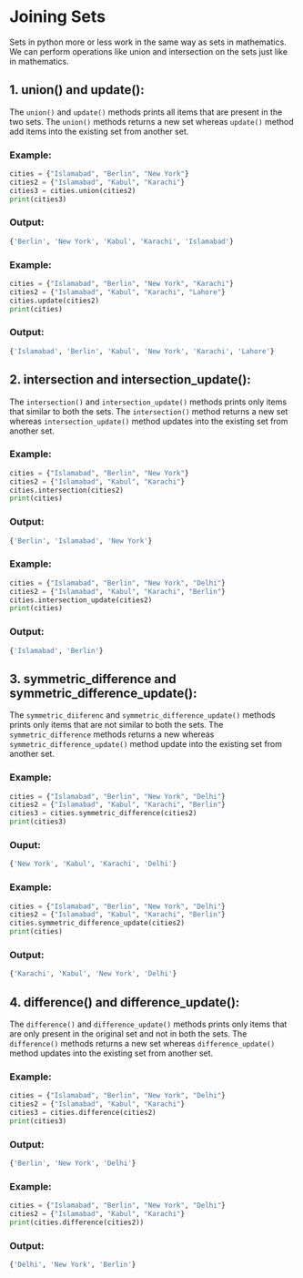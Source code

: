 # Joining Sets
Sets in python more or less work in the same way as sets in mathematics.
We can perform operations like union and intersection on the sets just like in mathematics.

## 1. union() and update():
The `union()` and `update()` methods prints all items that are present in the two sets.
The `union()` methods returns a new set whereas `update()` method add items into the existing set from another set.


### Example:
```python
cities = {"Islamabad", "Berlin", "New York"}
cities2 = {"Islamabad", "Kabul", "Karachi"}
cities3 = cities.union(cities2)
print(cities3)
```

### Output:
```bash
{'Berlin', 'New York', 'Kabul', 'Karachi', 'Islamabad'}
```

### Example:
```python
cities = {"Islamabad", "Berlin", "New York", "Karachi"}
cities2 = {"Islamabad", "Kabul", "Karachi", "Lahore"}
cities.update(cities2)
print(cities)
```

### Output:
```bash
{'Islamabad', 'Berlin', 'Kabul', 'New York', 'Karachi', 'Lahore'}
```

## 2. intersection and intersection_update():
The `intersection()` and `intersection_update()` methods prints only items that similar to both the sets.
The `intersection()` method returns a new set whereas `intersection_update()` method updates into the existing set from another set.

### Example:
```python
cities = {"Islamabad", "Berlin", "New York"}
cities2 = {"Islamabad", "Kabul", "Karachi"}
cities.intersection(cities2)
print(cities)
```

### Output:
```bash
{'Berlin', 'Islamabad', 'New York'}
```

### Example:
```python
cities = {"Islamabad", "Berlin", "New York", "Delhi"}
cities2 = {"Islamabad", "Kabul", "Karachi", "Berlin"}
cities.intersection_update(cities2)
print(cities)
```

### Output:
```bash
{'Islamabad', 'Berlin'}
```


## 3. symmetric_difference and symmetric_difference_update():
The `symmetric_diiferenc` and `symmetric_difference_update()` methods prints only items that are not similar to both the sets.
The `symmetric_difference` methods returns a new whereas   `symmetric_difference_update()` method update into the existing set from another set.

### Example:
```python
cities = {"Islamabad", "Berlin", "New York", "Delhi"}
cities2 = {"Islamabad", "Kabul", "Karachi", "Berlin"}
cities3 = cities.symmetric_difference(cities2)
print(cities3)
```

### Ouput:
```bash
{'New York', 'Kabul', 'Karachi', 'Delhi'}
```

### Example:
```python
cities = {"Islamabad", "Berlin", "New York", "Delhi"}
cities2 = {"Islamabad", "Kabul", "Karachi", "Berlin"}
cities.symmetric_difference_update(cities2)
print(cities)
```

### Output:
```bash
{'Karachi', 'Kabul', 'New York', 'Delhi'}
```

## 4. difference() and difference_update():
The `difference()` and `difference_update()` methods prints only items that are only present in the original set and not in both the sets.
The `difference()` methods returns a new set whereas `difference_update()` method updates into the existing set from another set.

### Example:
```python
cities = {"Islamabad", "Berlin", "New York", "Delhi"}
cities2 = {"Islamabad", "Kabul", "Karachi"}
cities3 = cities.difference(cities2)
print(cities3)
```

### Output:
```bash
{'Berlin', 'New York', 'Delhi'}
```

### Example:
```python
cities = {"Islamabad", "Berlin", "New York", "Delhi"}
cities2 = {"Islamabad", "Kabul", "Karachi"}
print(cities.difference(cities2))
```
### Output:
```bash
{'Delhi', 'New York', 'Berlin'}
```